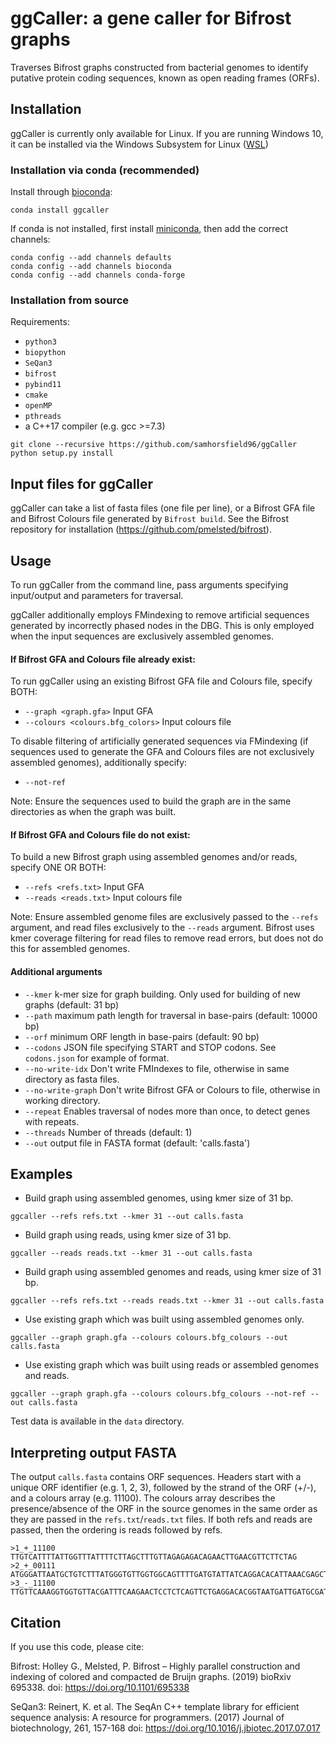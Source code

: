# ggCaller: a gene caller for Bifrost graphs

Traverses Bifrost graphs constructed from bacterial genomes to identify putative protein coding sequences, known as open reading frames (ORFs).

## Installation

ggCaller is currently only available for Linux. If you are running Windows 10, it can be installed via the Windows Subsystem for Linux ([WSL](https://docs.microsoft.com/en-us/windows/wsl/install-win10))

### Installation via conda (recommended)

Install through [bioconda](http://bioconda.github.io/):

```conda install ggcaller```

If conda is not installed, first install [miniconda](https://docs.conda.io/en/latest/miniconda.html), then add the correct channels:

```
conda config --add channels defaults
conda config --add channels bioconda
conda config --add channels conda-forge
```

### Installation from source

Requirements:
-   ```python3```
-   ```biopython```
-   ```SeQan3```
-   ```bifrost```
-   ```pybind11```
-   ```cmake```
-   ```openMP```
-   ```pthreads```
-   a C++17 compiler (e.g. gcc >=7.3)

```
git clone --recursive https://github.com/samhorsfield96/ggCaller 
python setup.py install
```

## Input files for ggCaller

ggCaller can take a list of fasta files (one file per line), or a Bifrost GFA file and Bifrost Colours file generated by ```Bifrost build```. See the Bifrost repository for installation (https://github.com/pmelsted/bifrost).

## Usage

To run ggCaller from the command line, pass arguments specifying input/output and parameters for traversal.

ggCaller additionally employs FMindexing to remove artificial sequences generated by incorrectly phased nodes in the DBG. This is only employed when the input sequences are exclusively assembled genomes. 

#### If Bifrost GFA and Colours file already exist:

To run ggCaller using an existing Bifrost GFA file and Colours file, specify BOTH:
- ```--graph <graph.gfa>``` Input GFA
- ```--colours <colours.bfg_colors>``` Input colours file

To disable filtering of artificially generated sequences via FMindexing (if sequences used to generate the GFA and Colours files are not exclusively assembled genomes), additionally specify:
- ```--not-ref```

Note: Ensure the sequences used to build the graph are in the same directories as when the graph was built.

#### If Bifrost GFA and Colours file do not exist:

To build a new Bifrost graph using assembled genomes and/or reads, specify ONE OR BOTH:
- ```--refs <refs.txt>``` Input GFA
- ```--reads <reads.txt>``` Input colours file

Note: Ensure assembled genome files are exclusively passed to the ```--refs``` argument, and read files exclusively to the ```--reads```
argument. Bifrost uses kmer coverage filtering for read files to remove read errors, but does not do this for assembled genomes.

#### Additional arguments
- ```--kmer``` k-mer size for graph building. Only used for building of new graphs (default: 31 bp)
- ```--path``` maximum path length for traversal in base-pairs (default: 10000 bp)
- ```--orf``` minimum ORF length in base-pairs (default: 90 bp)
- ```--codons``` JSON file specifying START and STOP codons. See ```codons.json``` for example of format.
- ```--no-write-idx``` Don't write FMIndexes to file, otherwise in same directory as fasta files.
- ```--no-write-graph``` Don't write Bifrost GFA or Colours to file, otherwise in working directory.
- ```--repeat``` Enables traversal of nodes more than once, to detect genes with repeats.
- ```--threads``` Number of threads (default: 1)
- ```--out``` output file in FASTA format (default: 'calls.fasta')

## Examples
- Build graph using assembled genomes, using kmer size of 31 bp. 

```ggcaller --refs refs.txt --kmer 31 --out calls.fasta```

- Build graph using reads, using kmer size of 31 bp. 

```ggcaller --reads reads.txt --kmer 31 --out calls.fasta```

- Build graph using assembled genomes and reads, using kmer size of 31 bp. 

```ggcaller --refs refs.txt --reads reads.txt --kmer 31 --out calls.fasta```

- Use existing graph which was built using assembled genomes only.

```ggcaller --graph graph.gfa --colours colours.bfg_colours --out calls.fasta```

- Use existing graph which was built using reads or assembled genomes and reads.

```ggcaller --graph graph.gfa --colours colours.bfg_colours --not-ref --out calls.fasta```

Test data is available in the ```data``` directory.

## Interpreting output FASTA

The output ```calls.fasta``` contains ORF sequences. Headers start with a unique ORF identifier (e.g. 1, 2, 3), followed by the strand of the ORF (+/-), and a colours array (e.g. 11100). The colours array describes the presence/absence of the ORF in the source genomes in the same order as they are passed in the ```refs.txt```/```reads.txt``` files. If both refs and reads are passed, then the ordering is reads followed by refs.

```
>1_+_11100
TTGTCATTTTATTGGTTTATTTTCTTAGCTTTGTTAGAGAGACAGAACTTGAACGTTCTTCTAG
>2_+_00111
ATGGGATTAATGCTGTCTTTATGGGTGTTGGTGGCAGTTTTGATGTATTATCAGGACACATTAAACGAGCTCCATTATGGATGCAAAAATTGA
>3_-_11100
TTGTTCAAAGGTGGTGTTACGATTTCAAGAACTCCTCTCAGTTCTGAGGACACGGTAATGATTGATGCGATAG
```

## Citation

If you use this code, please cite:

Bifrost: 
Holley G., Melsted, P. Bifrost – Highly parallel construction and indexing of colored and compacted de Bruijn graphs. (2019) bioRxiv 695338. doi: https://doi.org/10.1101/695338

SeQan3: 
Reinert, K. et al. The SeqAn C++ template library for efficient sequence analysis: A resource for programmers. (2017) Journal of biotechnology, 261, 157-168 doi: https://doi.org/10.1016/j.jbiotec.2017.07.017





